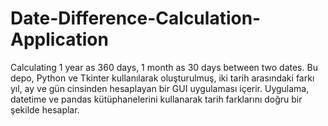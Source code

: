 # Date-Difference-Calculation-Application
 Calculating 1 year as 360 days, 1 month as 30 days between two dates. Bu depo, Python ve Tkinter kullanılarak oluşturulmuş, iki tarih arasındaki farkı yıl, ay ve gün cinsinden hesaplayan bir GUI uygulaması içerir. Uygulama, datetime ve pandas kütüphanelerini kullanarak tarih farklarını doğru bir şekilde hesaplar.
